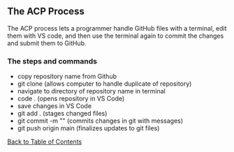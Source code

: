 ## The ACP Process

The ACP process lets a programmer handle GitHub files with a terminal, edit them with VS code, and then use the terminal again to commit the changes and submit them to GitHub.  

### The steps and commands

- copy repository name from Github
- git clone <webpage name> (allows computer to handle duplicate of repository)
- navigate to directory of repository name in terminal
- code . (opens repository in VS Code)
- save changes in VS Code
- git add . (stages changed files)
- git commit -m "<message>" (commits changes in git with messages)
- git push origin main (finalizes updates to git files)



[Back to Table of Contents](https://ryanhoffman4.github.io/reading-notes/)